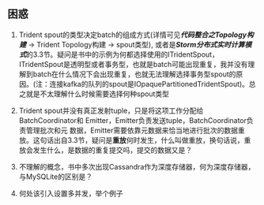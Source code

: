 ## 困惑

1. Trident spout的类型决定batch的组成方式(详情可见***代码整合之Topology构建*** -> Trident Topology构建 -> spout类型), 或者是***Storm分布式实时计算模式***的3.3节。疑问是书中的示例为何都选择使用的ITridentSpout，ITridentSpout是透明型或者事务型，也就是batch可能出现重复，我并没有理解到batch在什么情况下会出现重复，也就无法理解选择事务型spout的原因。(注：连接kafka的队列的spout是IOpaquePartitionedTridentSpout)。总之就是不太理解什么时候需要选择何种spout类型

2. Trident  spout并没有真正发射tuple，只是将这项工作分配给BatchCoordinator和	Emitter，Emitter负责发送tuple，BatchCoordinator负责管理批次和元	数据，Emitter需要依靠元数据来恰当地进行批次的数据重放。这句话出自3.3节，疑问是**重放**何时发生，什么叫做重放，换句话说，重放会发生什么，是数据的重复提交吗，提交的数据又是？

3. 不理解的概念，书中多次出现Cassandra作为深度存储器，何为深度存储器，与MySQLite的区别是？

4. 何处该引入设置多并发，举个例子
 